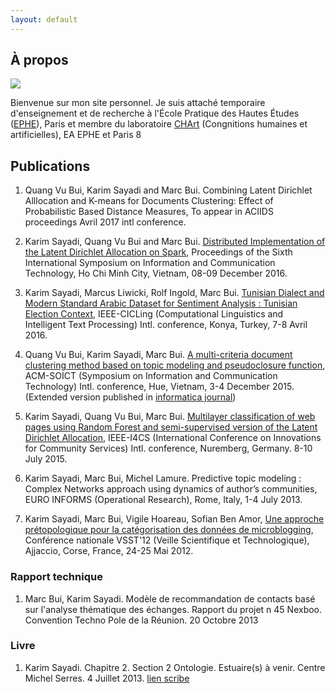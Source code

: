 ```yaml
---
layout: default
---
```


## À propos

<img class="profile-picture" src="sherlock.jpg">

Bienvenue sur mon site personnel. Je suis attaché temporaire d'enseignement et de recherche à l'École Pratique des Hautes Études ([EPHE](https://www.ephe.fr/)), Paris et membre du laboratoire [CHArt](http://www.cognition-usages.org/chart2/) (Congnitions humaines et artificielles), EA EPHE et Paris 8 

## Publications

1. Quang Vu Bui, Karim Sayadi and Marc Bui.  Combining Latent Dirichlet Alllocation and K-means for Documents Clustering: Effect of Probabilistic Based Distance Measures, To appear in ACIIDS proceedings Avril 2017 intl conference. 

2. Karim Sayadi, Quang Vu Bui and Marc Bui.  [Distributed Implementation of the Latent Dirichlet Allocation on Spark](research/soict16), Proceedings of the Sixth International Symposium on Information and Communication Technology, Ho Chi Minh City, Vietnam, 08-09 December 2016.

3. Karim Sayadi, Marcus Liwicki, Rolf Ingold, Marc Bui. [Tunisian Dialect and Modern Standard Arabic Dataset for Sentiment Analysis : Tunisian Election Context](research/acling16), IEEE-CICLing (Computational Linguistics and Intelligent Text Processing) Intl. conference, Konya, Turkey, 7-8 Avril 2016.

4. Quang Vu Bui, Karim Sayadi, Marc Bui. [A multi-criteria document clustering method based on topic modeling and pseudoclosure function](research/soict15), ACM-SOICT (Symposium on Information and Communication Technology) Intl. conference, Hue, Vietnam, 3-4 December 2015. (Extended version published in [informatica journal](http://www.informatica.si/index.php/informatica/article/view/1278))

5. Karim Sayadi, Quang Vu Bui, Marc Bui. [Multilayer classification of web pages using Random Forest and semi-supervised version of the Latent Dirichlet Allocation](research/i4cs15), IEEE-I4CS (International Conference on Innovations for Community Services) Intl. conference, Nuremberg, Germany. 8-10 July 2015.

6. Karim Sayadi, Marc Bui, Michel Lamure. Predictive topic modeling : Complex Networks approach using dynamics of author’s communities, EURO INFORMS (Operational Research), Rome, Italy, 1-4 July 2013. 

7. Karim Sayadi, Marc Bui, Vigile Hoareau, Sofian Ben Amor, [Une approche prétopologique pour la catégorisation des données de microblogging](research/vsst12), Conférence nationale VSST'12 (Veille Scientifique et Technologique), Ajjaccio, Corse, France, 24-25 Mai 2012.

### Rapport technique

1. Marc Bui, Karim Sayadi. Modèle de recommandation de contacts basé sur l'analyse thématique des échanges. Rapport du projet n 45 Nexboo. Convention Techno Pole de la Réunion. 20 Octobre 2013

### Livre

1. Karim Sayadi. Chapitre 2. Section 2 Ontologie. Estuaire(s) à venir. Centre Michel Serres. 4 Juillet 2013. [lien scribe](https://fr.scribd.com/doc/266228053/Estuaires-a-Venir)
